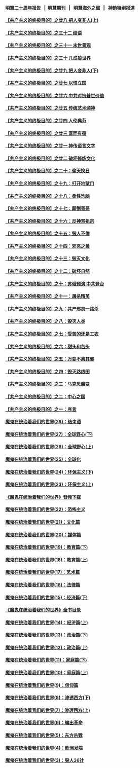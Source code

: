 #### [明慧二十周年报告](https://github.com/gfw-breaker/mh-reports/blob/master/README.md?t=07202100) &nbsp;&nbsp;|&nbsp;&nbsp;[明慧期刊](https://github.com/gfw-breaker/mh-qikan) &nbsp;&nbsp;|&nbsp;&nbsp; [明慧海外之窗](https://github.com/gfw-breaker/mh-news/blob/master/README.md?t=07202100) &nbsp;&nbsp;|&nbsp;&nbsp; [神韵特别报道](https://github.com/gfw-breaker/mh-news/blob/master/shenyun.md?t=07202100) 

#### [【共产主义的终极目的】之廿八 把人变非人(上)](../pages/nsc422/n11340492.md?t=07202100) 

#### [【共产主义的终极目的】之三十二 结语](../pages/nsc422/n11360535.md?t=07202100) 

#### [【共产主义的终极目的】之三十一 末世景观](../pages/nsc422/n11351129.md?t=07202100) 

#### [【共产主义的终极目的】之三十 几成狼世界](../pages/nsc422/n11348280.md?t=07202100) 

#### [【共产主义的终极目的】之廿九 把人变非人(下)](../pages/nsc422/n11344140.md?t=07202100) 

#### [【共产主义的终极目的】之廿七 以恨立国](../pages/nsc422/n11336944.md?t=07202100) 

#### [【共产主义的终极目的】之廿六 中共对抗普世价值](../pages/nsc422/n11324785.md?t=07202100) 

#### [【共产主义的终极目的】之廿五 传统艺术颂神](../pages/nsc422/n11296396.md?t=07202100) 

#### [【共产主义的终极目的】之廿四 人伦典范](../pages/nsc422/n11296397.md?t=07202100) 

#### [【共产主义的终极目的】之廿三 富而有德](../pages/nsc422/n11283598.md?t=07202100) 

#### [【共产主义的终极目的】之廿一 神传语言文字](../pages/nsc422/n11263265.md?t=07202100) 

#### [【共产主义的终极目的】之廿二 破坏修炼文化](../pages/nsc422/n11245728.md?t=07202100) 

#### [【共产主义的终极目的】之二十：偷天换日](../pages/nsc422/n11238846.md?t=07202100) 

#### [【共产主义的终极目的】之十九：打开地狱门](../pages/nsc422/n11206376.md?t=07202100) 

#### [【共产主义的终极目的】之十八：柔性洗脑](../pages/nsc422/n11199994.md?t=07202100) 

#### [【共产主义的终极目的】之十七：颠倒善恶](../pages/nsc422/n11179782.md?t=07202100) 

#### [【共产主义的终极目的】之十六：反神骂祖宗](../pages/nsc422/n11166798.md?t=07202100) 

#### [【共产主义的终极目的】之十五：毁人不倦](../pages/nsc422/n11166792.md?t=07202100) 

#### [【共产主义的终极目的】之十四：邪恶之最](../pages/nsc422/n11150249.md?t=07202100) 

#### [【共产主义的终极目的】之十三：毁灭文化](../pages/nsc422/n11135227.md?t=07202100) 

#### [【共产主义的终极目的】之十二：破坏自然](../pages/nsc422/n11135214.md?t=07202100) 

#### [【共产主义的终极目的】之十：苏俄预演 中共登台](../pages/nsc422/n11118424.md?t=07202100) 

#### [【共产主义的终极目的】之十一：屠杀精英](../pages/nsc422/n11118442.md?t=07202100) 

#### [【共产主义的终极目的】之九：共产邪灵一路杀](../pages/nsc422/n11114139.md?t=07202100) 

#### [【共产主义的终极目的】之八：毁灭人类](../pages/nsc422/n11108503.md?t=07202100) 

#### [【共产主义的终极目的】之七：受苦的还是工农](../pages/nsc422/n11101809.md?t=07202100) 

#### [【共产主义的终极目的】之六：甜头和苦头](../pages/nsc422/n11096971.md?t=07202100) 

#### [【共产主义的终极目的】之五：万变不离其邪](../pages/nsc422/n11091285.md?t=07202100) 

#### [【共产主义的终极目的】之四：毁灭路线图](../pages/nsc422/n11086284.md?t=07202100) 

#### [【共产主义的终极目的】之三：马克思魔变](../pages/nsc422/n11061941.md?t=07202100) 

#### [【共产主义的终极目的】之二：中心之国](../pages/nsc422/n11047728.md?t=07202100) 

#### [【共产主义的终极目的】之一：序言](../pages/nsc422/n11086077.md?t=07202100) 

#### [魔鬼在统治着我们的世界(28)：结束语](../pages/nsc422/n10936246.md?t=07202100) 

#### [魔鬼在统治着我们的世界(27)：全球野心(下)](../pages/nsc422/n10928319.md?t=07202100) 

#### [魔鬼在统治着我们的世界(26)：全球野心(上)](../pages/nsc422/n10900318.md?t=07202100) 

#### [魔鬼在统治着我们的世界(25)：全球化](../pages/nsc422/n10788205.md?t=07202100) 

#### [魔鬼在统治着我们的世界(24)：环保主义(下)](../pages/nsc422/n10695307.md?t=07202100) 

#### [魔鬼在统治着我们的世界(23)：环保主义(上)](../pages/nsc422/n10688613.md?t=07202100) 

#### [《魔鬼在统治着我们的世界》音频下载](../pages/nsc422/n10635553.md?t=07202100) 

#### [魔鬼在统治着我们的世界(22)：恐怖主义](../pages/nsc422/n10614727.md?t=07202100) 

#### [魔鬼在统治着我们的世界(21)：文化篇](../pages/nsc422/n10597706.md?t=07202100) 

#### [魔鬼在统治着我们的世界(20)：媒体篇](../pages/nsc422/n10586579.md?t=07202100) 

#### [魔鬼在统治着我们的世界(19)：教育篇(下)](../pages/nsc422/n10564808.md?t=07202100) 

#### [魔鬼在统治着我们的世界(18)：教育篇(上)](../pages/nsc422/n10526970.md?t=07202100) 

#### [魔鬼在统治着我们的世界(17)：艺术篇](../pages/nsc422/n10499093.md?t=07202100) 

#### [魔鬼在统治着我们的世界(16)：法律篇](../pages/nsc422/n10485969.md?t=07202100) 

#### [魔鬼在统治着我们的世界(15)：经济篇(下)](../pages/nsc422/n10469975.md?t=07202100) 

#### [《魔鬼在统治着我们的世界》全书目录](../pages/nsc422/n10464261.md?t=07202100) 

#### [魔鬼在统治着我们的世界(14)：经济篇(上)](../pages/nsc422/n10457370.md?t=07202100) 

#### [魔鬼在统治着我们的世界(13)：政治篇(下)](../pages/nsc422/n10448270.md?t=07202100) 

#### [魔鬼在统治着我们的世界(12)：政治篇(上)](../pages/nsc422/n10444576.md?t=07202100) 

#### [魔鬼在统治着我们的世界(11)：家庭篇(下)](../pages/nsc422/n10440961.md?t=07202100) 

#### [魔鬼在统治着我们的世界(10)：家庭篇(上)](../pages/nsc422/n10435448.md?t=07202100) 

#### [魔鬼在统治着我们的世界(9)：信仰篇](../pages/nsc422/n10432159.md?t=07202100) 

#### [魔鬼在统治着我们的世界(8)：渗透西方(下)](../pages/nsc422/n10429603.md?t=07202100) 

#### [魔鬼在统治着我们的世界(7)：渗透西方(上)](../pages/nsc422/n10426013.md?t=07202100) 

#### [魔鬼在统治着我们的世界(6)：输出革命](../pages/nsc422/n10421536.md?t=07202100) 

#### [魔鬼在统治着我们的世界(5)：东方杀戮](../pages/nsc422/n10417707.md?t=07202100) 

#### [魔鬼在统治着我们的世界(4)：欧洲发端](../pages/nsc422/n10414890.md?t=07202100) 

#### [魔鬼在统治着我们的世界(3)：毁人36计](../pages/nsc422/n10411583.md?t=07202100) 

